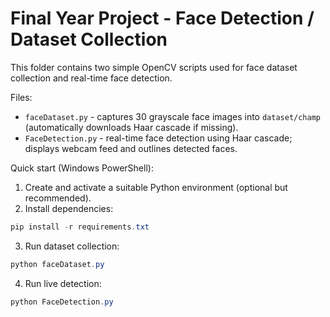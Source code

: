 # Final Year Project - Face Detection / Dataset Collection

This folder contains two simple OpenCV scripts used for face dataset collection and real-time face detection.

Files:
- `faceDataset.py` - captures 30 grayscale face images into `dataset/champ` (automatically downloads Haar cascade if missing).
- `FaceDetection.py` - real-time face detection using Haar cascade; displays webcam feed and outlines detected faces.

Quick start (Windows PowerShell):

1. Create and activate a suitable Python environment (optional but recommended).
2. Install dependencies:

```powershell
pip install -r requirements.txt
```

3. Run dataset collection:

```powershell
python faceDataset.py
```

4. Run live detection:

```powershell
python FaceDetection.py
```
